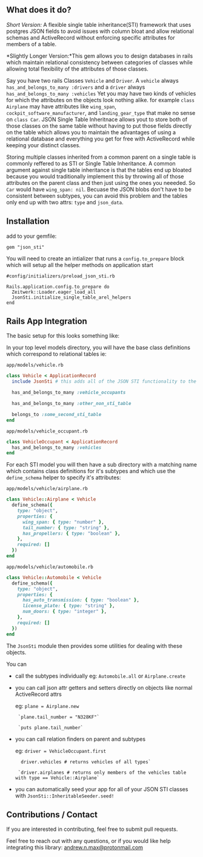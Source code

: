 ## What does it do?

*Short Version:* A flexible single table inheritance(STI) framework that uses postgres JSON fields to avoid issues with column bloat and allow relational schemas and ActiveRecord without enforcing specific attributes for members of a table.

*Slightly Longer Version:*This gem allows you to design databases in rails which maintain relational consistency between categories of classes while allowing total flexibility of the attributes of those classes.

Say you have two rails Classes `Vehicle` and `Driver`. A `vehicle` always `has_and_belongs_to_many :drivers` and a `driver` always `has_and_belongs_to_many :vehicles` Yet you may have two kinds of vehicles for which the attributes on the objects look nothing alike. for example `class Airplane` may have attributes like `wing_span`, `cockpit_software_manufacturer`, and `landing_gear_type` that make no sense on `class Car`. JSON Single Table Inheritnace allows yout to store both of those classes on the same table without having to put those fields directly on the table which allows you to maintain the advantages of using a relational database and everything you get for free with ActiveRecord while keeping your distinct classes.

Storing multiple classes inherited from a common parent on a single table is commonly reffered to as STI or Single Table Inheritance. A common argument against single table inheritance is that the tables end up bloated because you would traditionally implement this by throwing all of those attributes on the parent class and then just using the ones you neeeded. So `Car` would have `wing_span: nil`. Becuase the JSON blobs don't have to be consistent between subtypes, you can avoid this problem and the tables only end up with two attrs: `type` and `json_data`.

## Installation


add to your gemfile:

`gem "json_sti"`


You will need to create an intializer that runs a `config.to_prepare` block which will setup all the helper methods on application start

```
#config/initializers/preload_json_sti.rb

Rails.application.config.to_prepare do
  Zeitwerk::Loader.eager_load_all
  JsonSti.initialize_single_table_arel_helpers
end
```

## Rails App Integration

The basic setup for this looks something like:

In your top level models directory, you will have the base class definitions which correspond to relational tables ie:


`app/models/vehicle.rb`

```ruby
class Vehicle < ApplicationRecord
  include JsonSti # this adds all of the JSON STI functionality to the class

  has_and_belongs_to_many :vehicle_occupants

  has_and_belongs_to_many :other_non_sti_table

  belongs_to :some_second_sti_table
end
```

`app/models/vehicle_occupant.rb`

```ruby
class VehicleOccupant < ApplicationRecord
  has_and_belongs_to_many :vehicles
end
```

For each STI model you will then have a sub directory with a matching name which contains class definitions for it's subtypes and which use the `define_schema` helper to specify it's attributes:

`app/models/vehicle/airplane.rb`

```ruby
class Vehicle::Airplane < Vehicle
  define_schema({
    type: "object",
    properties: {
      wing_span: { type: "number" },
      tail_number: { type: "string" },
      has_propellers: { type: "boolean" },
    },
    required: []
  })
end
```

`app/models/vehicle/automobile.rb`

```ruby
class Vehicle::Automobile < Vehicle
  define_schema({
    type: "object",
    properties: {
      has_auto_transmission: { type: "boolean" },
      license_plate: { type: "string" },
      num_doors: { type: "integer" },
    },
    required: []
  })
end
```

The `JsonSti` module then provides some utilities for dealing with these objects.

You can

- call the subtypes individually
  eg:  `Automobile.all` or `Airplane.create`

- you can call json attr getters and setters directly on objects like normal ActiveRecord attrs

  eg:  `plane = Airplane.new`

       `plane.tail_number = "N328KF"`

       `puts plane.tail_number`

- you can call relation finders on parent and subtypes

  eg:  `driver = VehicleOccupant.first`

        driver.vehicles # returns vehicles of all types`

       `driver.airplanes # returns only members of the vehicles table with type == Vehicle::Airplane`

- you can automatically seed your app for all of your JSON STI classes with
       `JsonSti::InheritableSeeder.seed!`

## Contributions / Contact

If you are interested in contributing, feel free to submit pull requests.

Feel free to reach out with any questions, or if you would like help integrating this library: andrew.n.max@protonmail.com
